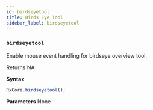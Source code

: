 ```yaml
---
id: birdseyetool
title: Birds Eye Tool
sidebar_label: birdseyetool
---
```


### `birdseyetool`

Enable mouse event handling for birdseye overview tool.

Returns NA

**Syntax**

```javascript
RxCore.birdseyetool();
```

**Parameters** None
